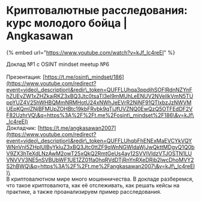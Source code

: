 # Криптовалютные расследования: курс молодого бойца | Angkasawan

{% embed url="https://www.youtube.com/watch?v=kJf_lc4reEI" %}

Доклад №1 с OSINT mindset meetup №6 \
\
Презентация: [https://t.me/osint\_mindset/186](https://www.youtube.com/redirect?event=video\_description\&redir\_token=QUFFLUhqa3ppdjhSOFlRdnNZYnFhZUEyZW1xZHZkajRKZ3xBQ3Jtc0tsaTI3el9mMUhLeENUV2NVellkVmN5TUppYUZ4V25hWHBQMmNRMHotU24xNWhJeEVrR2NjNF91QTlxbzJzNWVMUEpKQmlZNjBFMUpZOHBtc19kbFRvbk9qTjJfUVZNQ0EwQzQ5OTFEdDF2VF82UzhrVQ\&q=https%3A%2F%2Ft.me%2Fosint\_mindset%2F186\&v=kJf\_lc4reEI) \
Докладчик: [https://t.me/angkasawan2007](https://www.youtube.com/redirect?event=video\_description\&redir\_token=QUFFLUhqbFhENExMaEVCYkVQYWNnVnl5ZHplUlByYkluZ3xBQ3Jtc0ttZF9qWnNGWldaWjJwQkttMDgyQ1Q0bV9ZX3hTeXdLNzAwM2owT25xQkQ2RmtGeUs4ay12SVVIVldzVTJOSTN1LUVNVVV3NE5nSVBUbWF1UE1ZZ01fa0hqRVdDTjRnYnRXeDRib2lwcDhoMVY2S2hBWQ\&q=https%3A%2F%2Ft.me%2Fangkasawan2007\&v=kJf\_lc4reEI)\
\
В криптовалютном мире много мошенничества. В докладе разберемся, что такое криптовалюта, как её отслеживать, как решать кейсы на практике, а также проанализируем пример расследования.
